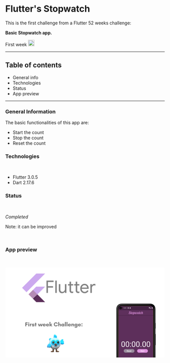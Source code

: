 # **Flutter's Stopwatch** 

This is the first challenge from a Flutter 52 weeks challenge: 

**Basic Stopwatch app.**

First week   <img src="https://raw.githubusercontent.com/FortAwesome/Font-Awesome/6.x/svgs/solid/check.svg" width="20" height="20">


---
##  **Table of contents**
* General info
* Technologies
* Status
* App preview

---

### **General Information**

The basic functionalities of this app are:
- Start the count
- Stop the count
- Reset the count


### **Technologies**
 <br/>

- Flutter 3.0.5
- Dart 2.17.6


### **Status**

<br/>


*Completed*

Note:
 it can be improved

<br/>


### **App preview**
<br/>

 ![Stopwatch app](/lib/src/images/Flutter%2052%20weeks%20challenges.png)